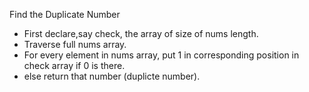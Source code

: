 Find the Duplicate Number

* First declare,say check, the array of size of nums length.
* Traverse full nums array. 
* For every element in nums array, put 1 in corresponding position in check array if 0 is there.
* else return that number (duplicte number).​
